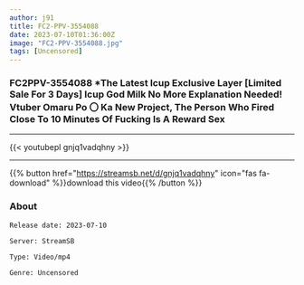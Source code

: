 ```yaml
---
author: j91
title: FC2-PPV-3554088
date: 2023-07-10T01:36:00Z
image: "FC2-PPV-3554088.jpg"
tags: [Uncensored]
---
```


### FC2PPV-3554088 *The Latest Icup Exclusive Layer [Limited Sale For 3 Days] Icup God Milk No More Explanation Needed! Vtuber Omaru Po 〇 Ka New Project, The Person Who Fired Close To 10 Minutes Of Fucking Is A Reward Sex
___

{{< youtubepl gnjq1vadqhny >}}
___

{{% button href="https://streamsb.net/d/gnjq1vadqhny" icon="fas fa-download" %}}download this video{{% /button %}}
### About

`Release date: 2023-07-10`

`Server: StreamSB`

`Type: Video/mp4`

`Genre:	Uncensored`